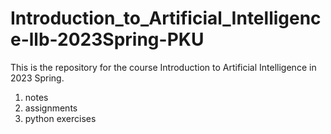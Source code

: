 # Introduction_to_Artificial_Intelligence-llb-2023Spring-PKU

This is the repository for the course Introduction to Artificial Intelligence in 2023 Spring.

1. notes
2. assignments
3. python exercises